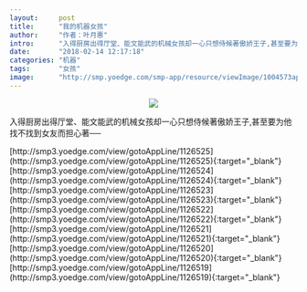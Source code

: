 ```yaml
---
layout:     post
title:      "我的机器女孩"
author:     "作者：叶月惠"
intro:      "入得厨房出得厅堂、能文能武的机械女孩却一心只想侍候著傲娇王子,甚至要为他找不找到女友而担心著──"
date:       "2018-02-14 12:17:18"
categories: "机器"
tags:       "女孩"
image:      "http://smp.yoedge.com/smp-app/resource/viewImage/1004573appline.png"
---
```

<div style="text-align: center">
<p><img src="http://smp.yoedge.com/smp-app/resource/viewImage/1004573appline.png"/></p>
</div>
<p class="post-meta">
<span>入得厨房出得厅堂、能文能武的机械女孩却一心只想侍候著傲娇王子,甚至要为他找不找到女友而担心著──</span>
</p>
[http://smp3.yoedge.com/view/gotoAppLine/1126525](http://smp3.yoedge.com/view/gotoAppLine/1126525){:target="_blank"}
[http://smp3.yoedge.com/view/gotoAppLine/1126524](http://smp3.yoedge.com/view/gotoAppLine/1126524){:target="_blank"}
[http://smp3.yoedge.com/view/gotoAppLine/1126523](http://smp3.yoedge.com/view/gotoAppLine/1126523){:target="_blank"}
[http://smp3.yoedge.com/view/gotoAppLine/1126522](http://smp3.yoedge.com/view/gotoAppLine/1126522){:target="_blank"}
[http://smp3.yoedge.com/view/gotoAppLine/1126521](http://smp3.yoedge.com/view/gotoAppLine/1126521){:target="_blank"}
[http://smp3.yoedge.com/view/gotoAppLine/1126520](http://smp3.yoedge.com/view/gotoAppLine/1126520){:target="_blank"}
[http://smp3.yoedge.com/view/gotoAppLine/1126519](http://smp3.yoedge.com/view/gotoAppLine/1126519){:target="_blank"}



